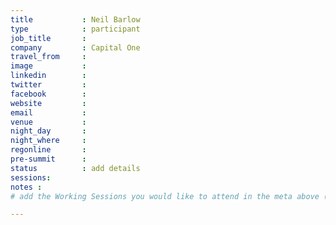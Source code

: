 ```yaml
---
title           : Neil Barlow
type            : participant
job_title       :
company         : Capital One
travel_from     :
image           :
linkedin        :
twitter         :
facebook        :
website         :
email           :
venue           : 
night_day       :
night_where     :
regonline       :
pre-summit      :
status          : add details
sessions:
notes :
# add the Working Sessions you would like to attend in the meta above (use the session's title) e.g. sessions (one per line): -Security Playbooks Diagrams -Hackathon Daily Sessions

---
```


<!-- put more details about participant here -->
